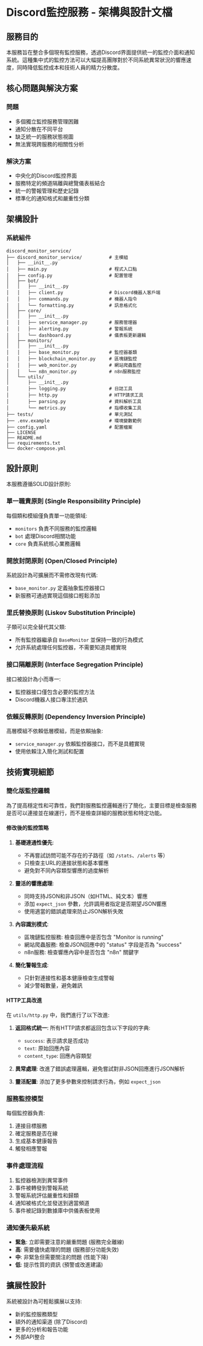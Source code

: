 # Discord監控服務 - 架構與設計文檔

## 服務目的

本服務旨在整合多個現有監控服務，透過Discord界面提供統一的監控介面和通知系統。這種集中式的監控方法可以大幅提高團隊對於不同系統異常狀況的響應速度，同時降低監控成本和技術人員的精力分散度。

## 核心問題與解決方案

### 問題
- 多個獨立監控服務管理困難
- 通知分散在不同平台
- 缺乏統一的服務狀態視圖
- 無法實現跨服務的相關性分析

### 解決方案
- 中央化的Discord監控界面
- 服務特定的頻道隔離與總覽儀表板結合
- 統一的警報管理和歷史記錄
- 標準化的通知格式和嚴重性分類

## 架構設計

### 系統組件
```
discord_monitor_service/
├── discord_monitor_service/          # 主模組
│   ├── __init__.py
│   ├── main.py                       # 程式入口點
│   ├── config.py                     # 配置管理
│   ├── bot/
│   │   ├── __init__.py
│   │   ├── client.py                 # Discord機器人客戶端
│   │   ├── commands.py               # 機器人指令
│   │   └── formatting.py             # 訊息格式化
│   ├── core/
│   │   ├── __init__.py
│   │   ├── service_manager.py        # 服務管理器
│   │   ├── alerting.py               # 警報系統
│   │   └── dashboard.py              # 儀表板更新邏輯
│   ├── monitors/
│   │   ├── __init__.py
│   │   ├── base_monitor.py           # 監控器基類
│   │   ├── blockchain_monitor.py     # 區塊鏈監控
│   │   ├── web_monitor.py            # 網站爬蟲監控
│   │   └── n8n_monitor.py            # n8n服務監控
│   └── utils/
│       ├── __init__.py
│       ├── logging.py                # 日誌工具
│       ├── http.py                   # HTTP請求工具
│       ├── parsing.py                # 資料解析工具
│       └── metrics.py                # 指標收集工具
├── tests/                            # 單元測試
├── .env.example                      # 環境變數範例
├── config.yaml                       # 配置檔案
├── LICENSE
├── README.md
├── requirements.txt
└── docker-compose.yml
```

## 設計原則

本服務遵循SOLID設計原則:

### 單一職責原則 (Single Responsibility Principle)
每個類和模組僅負責單一功能領域:
- `monitors` 負責不同服務的監控邏輯
- `bot` 處理Discord相關功能
- `core` 負責系統核心業務邏輯

### 開放封閉原則 (Open/Closed Principle)
系統設計為可擴展而不需修改現有代碼:
- `base_monitor.py` 定義抽象監控器接口
- 新服務可通過實現這個接口輕鬆添加

### 里氏替換原則 (Liskov Substitution Principle)
子類可以完全替代其父類:
- 所有監控器繼承自 `BaseMonitor` 並保持一致的行為模式
- 允許系統處理任何監控器，不需要知道具體實現

### 接口隔離原則 (Interface Segregation Principle)
接口被設計為小而專一:
- 監控器接口僅包含必要的監控方法
- Discord機器人接口專注於通訊

### 依賴反轉原則 (Dependency Inversion Principle)
高層模組不依賴低層模組，而是依賴抽象:
- `service_manager.py` 依賴監控器接口，而不是具體實現
- 使用依賴注入簡化測試和配置

## 技術實現細節

### 簡化版監控邏輯

為了提高穩定性和可靠性，我們對服務監控邏輯進行了簡化，主要目標是檢查服務是否可以連接並在線運行，而不是檢查詳細的服務狀態和特定功能。

#### 修改後的監控策略

1. **基礎連通性優先**:
   - 不再嘗試訪問可能不存在的子路徑（如 `/stats`、`/alerts` 等）
   - 只檢查主URL的連接狀態和基本響應
   - 避免對不同內容類型響應的過度解析

2. **靈活的響應處理**:
   - 同時支持JSON和非JSON（如HTML、純文本）響應
   - 添加 `expect_json` 參數，允許調用者指定是否期望JSON響應
   - 使用適當的錯誤處理來防止JSON解析失敗

3. **內容識別模式**:
   - 區塊鏈監控服務: 檢查回應中是否包含 "Monitor is running"
   - 網站爬蟲服務: 檢查JSON回應中的 "status" 字段是否為 "success"
   - n8n服務: 檢查響應內容中是否包含 "n8n" 關鍵字

4. **簡化警報生成**:
   - 只針對連接性和基本健康檢查生成警報
   - 減少警報數量，避免雜訊

#### HTTP工具改進

在 `utils/http.py` 中，我們進行了以下改進:

1. **返回格式統一**: 所有HTTP請求都返回包含以下字段的字典:
   - `success`: 表示請求是否成功
   - `text`: 原始回應內容
   - `content_type`: 回應內容類型

2. **異常處理**: 改進了錯誤處理邏輯，避免嘗試對非JSON回應進行JSON解析

3. **靈活配置**: 添加了更多參數來控制請求行為，例如 `expect_json`

### 服務監控模型
每個監控器負責:
1. 連接目標服務
2. 確定服務是否在線
3. 生成基本健康報告
4. 觸發相應警報

### 事件處理流程
1. 監控器檢測到異常事件
2. 事件被轉發到警報系統
3. 警報系統評估嚴重性和歸類
4. 通知被格式化並發送到適當頻道
5. 事件被記錄到數據庫中供儀表板使用

### 通知優先級系統
- **緊急**: 立即需要注意的嚴重問題 (服務完全離線)
- **高**: 需要儘快處理的問題 (服務部分功能失效)
- **中**: 非緊急但需要關注的問題 (性能下降)
- **低**: 提示性質的資訊 (預警或改進建議)

## 擴展性設計

系統被設計為可輕鬆擴展以支持:
- 新的監控服務類型
- 額外的通知渠道 (除了Discord)
- 更多的分析和報告功能
- 外部API整合 